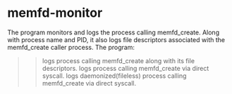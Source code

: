 # memfd-monitor
The program monitors and logs the process calling memfd_create. Along with process name and PID, it also logs file descriptors associated with the memfd_create caller process. 
The program:

>> logs process calling memfd_create along with its file descriptors.
>> logs process calling memfd_create via direct syscall.
>> logs daemonized(fileless) process calling memfd_create via direct syscall.
